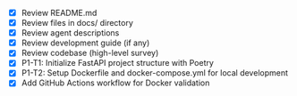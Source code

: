 - [x] Review README.md
- [x] Review files in docs/ directory
- [x] Review agent descriptions
- [x] Review development guide (if any)
- [x] Review codebase (high-level survey)
- [x] P1-T1: Initialize FastAPI project structure with Poetry
- [x] P1-T2: Setup Dockerfile and docker-compose.yml for local development
- [x] Add GitHub Actions workflow for Docker validation
